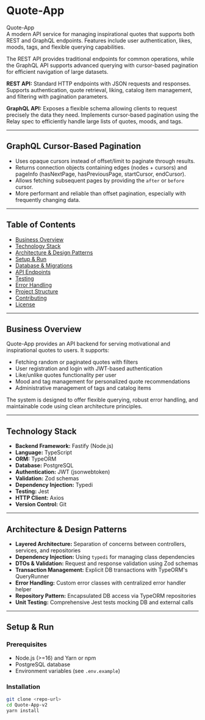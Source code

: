 # Quote-App

Quote-App  
A modern API service for managing inspirational quotes that supports both REST and GraphQL endpoints. Features include user authentication, likes, moods, tags, and flexible querying capabilities.

The REST API provides traditional endpoints for common operations, while the GraphQL API supports advanced querying with cursor-based pagination for efficient navigation of large datasets.

**REST API:** Standard HTTP endpoints with JSON requests and responses. Supports authentication, quote retrieval, liking, catalog item management, and filtering with pagination parameters.

**GraphQL API:** Exposes a flexible schema allowing clients to request precisely the data they need. Implements cursor-based pagination using the Relay spec to efficiently handle large lists of quotes, moods, and tags.

---

## GraphQL Cursor-Based Pagination

- Uses opaque cursors instead of offset/limit to paginate through results.
- Returns connection objects containing edges (nodes + cursors) and pageInfo (hasNextPage, hasPreviousPage, startCursor, endCursor).
- Allows fetching subsequent pages by providing the `after` or `before` cursor.
- More performant and reliable than offset pagination, especially with frequently changing data.

---

## Table of Contents

- [Business Overview](#business-overview)
- [Technology Stack](#technology-stack)
- [Architecture & Design Patterns](#architecture--design-patterns)
- [Setup & Run](#setup--run)
- [Database & Migrations](#database--migrations)
- [API Endpoints](#api-endpoints)
- [Testing](#testing)
- [Error Handling](#error-handling)
- [Project Structure](#project-structure)
- [Contributing](#contributing)
- [License](#license)

---

## Business Overview

Quote-App provides an API backend for serving motivational and inspirational quotes to users. It supports:

- Fetching random or paginated quotes with filters
- User registration and login with JWT-based authentication
- Like/unlike quotes functionality per user
- Mood and tag management for personalized quote recommendations
- Administrative management of tags and catalog items

The system is designed to offer flexible querying, robust error handling, and maintainable code using clean architecture principles.

---

## Technology Stack

- **Backend Framework:** Fastify (Node.js)
- **Language:** TypeScript
- **ORM:** TypeORM
- **Database:** PostgreSQL
- **Authentication:** JWT (jsonwebtoken)
- **Validation:** Zod schemas
- **Dependency Injection:** Typedi
- **Testing:** Jest
- **HTTP Client:** Axios
- **Version Control:** Git

---

## Architecture & Design Patterns

- **Layered Architecture:** Separation of concerns between controllers, services, and repositories
- **Dependency Injection:** Using `typedi` for managing class dependencies
- **DTOs & Validation:** Request and response validation using Zod schemas
- **Transaction Management:** Explicit DB transactions with TypeORM's QueryRunner
- **Error Handling:** Custom error classes with centralized error handler helper
- **Repository Pattern:** Encapsulated DB access via TypeORM repositories
- **Unit Testing:** Comprehensive Jest tests mocking DB and external calls

---

## Setup & Run

### Prerequisites

- Node.js (>=16) and Yarn or npm
- PostgreSQL database
- Environment variables (see `.env.example`)

### Installation

```bash
git clone <repo-url>
cd Quote-App-v2
yarn install
```
